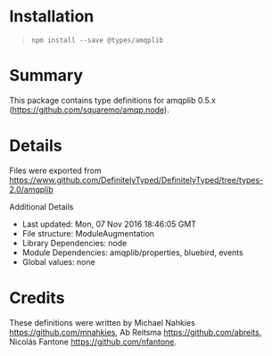 # Installation
> `npm install --save @types/amqplib`

# Summary
This package contains type definitions for amqplib 0.5.x (https://github.com/squaremo/amqp.node).

# Details
Files were exported from https://www.github.com/DefinitelyTyped/DefinitelyTyped/tree/types-2.0/amqplib

Additional Details
 * Last updated: Mon, 07 Nov 2016 18:46:05 GMT
 * File structure: ModuleAugmentation
 * Library Dependencies: node
 * Module Dependencies: amqplib/properties, bluebird, events
 * Global values: none

# Credits
These definitions were written by Michael Nahkies <https://github.com/mnahkies>, Ab Reitsma <https://github.com/abreits>, Nicolás Fantone <https://github.com/nfantone>.
